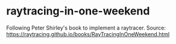 # raytracing-in-one-weekend
Following Peter Shirley's book to implement a raytracer. Source: https://raytracing.github.io/books/RayTracingInOneWeekend.html
